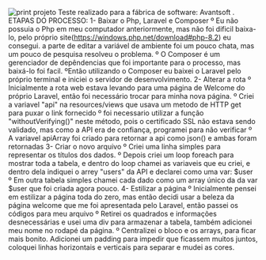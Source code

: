 ![print projeto](https://github.com/lucas3034/Avantsoft_test/assets/77418656/494e62da-3682-417b-84ef-c1a7572c345d)
Teste realizado para a fábrica de software: Avantsoft
.
                                                                                ETAPAS DO PROCESSO:
1- Baixar o Php, Laravel e Composer
        º Eu não possuia o Php em meu computador anteriormente, mas não foi dificil baixa-lo, pelo próprio site(https://windows.php.net/download#php-8.2) eu consegui.
        a parte de editar a variável de ambiente foi um pouco chata, mas um pouco de pesquisa resolveu o problema.
        º O Composer é um gerenciador de depêndencias que foi importante para o processo, mas baixá-lo foi facil.
        ºEntão utilizando o Composer eu baixei o Laravel pelo próprio terminal e iniciei o servidor de desenvolvimento.
2- Alterar a rota
        º Inicialmente a rota web estava levando para uma página de Welcome do próprio Laravel, então foi necessário trocar para minha nova página.
        º Criei a variavel "api" na resources/views que usava um metodo de HTTP get para puxar o link fornecido
	º foi necessario utilizar a função "withoutVerifying()" neste método, pois o certificado SSL não estava sendo validado, mas como a API era de confiança, programei para não verificar
	º A variavel apiArray foi criado para retornar a api como json() e ambas foram retornadas
3- Criar o novo arquivo
	º Criei uma linha simples para representar os títulos dos dados.
	º Depois criei um loop foreach para mostrar toda a tabela, e dentro do loop chamei as variaveis que eu criei, e dentro dela indiquei o arrey "users" da API e declarei como uma var: $user
	º Em outra tabela simples chamei cada dado como um array único da da var $user que foi criada agora pouco.
4- Estilizar a página
	º Inicialmente pensei em estilizar a página toda do zero, mas então decidi usar a beleza da página welcome que me foi apresentada pelo Laravel, então passei os códigos para meu arquivo
	º Retirei os quadrados e informações desnecessárias e usei uma div para armazenar a tabela, também adicionei meu nome no rodapé da página.
	º Centralizei o bloco e os arrays, para ficar mais bonito. Adicionei um padding para impedir que ficassem muitos juntos, coloquei linhas horizontais e verticais para separar e mudei as cores.
